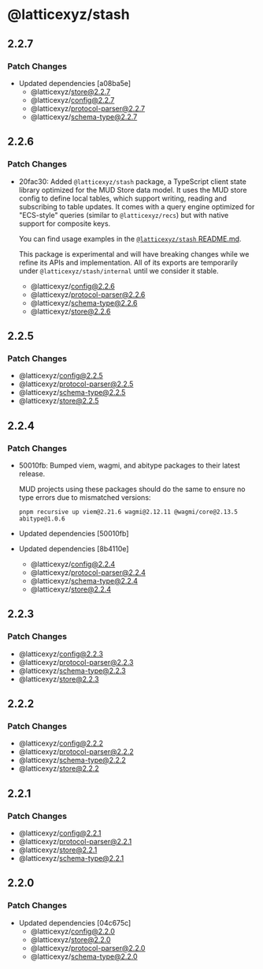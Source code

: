 # @latticexyz/stash

## 2.2.7

### Patch Changes

- Updated dependencies [a08ba5e]
  - @latticexyz/store@2.2.7
  - @latticexyz/config@2.2.7
  - @latticexyz/protocol-parser@2.2.7
  - @latticexyz/schema-type@2.2.7

## 2.2.6

### Patch Changes

- 20fac30: Added `@latticexyz/stash` package, a TypeScript client state library optimized for the MUD Store data model.
  It uses the MUD store config to define local tables, which support writing, reading and subscribing to table updates.
  It comes with a query engine optimized for "ECS-style" queries (similar to `@latticexyz/recs`) but with native support for composite keys.

  You can find usage examples in the [`@latticexyz/stash` README.md](https://github.com/latticexyz/mud/blob/main/packages/stash/README.md).

  This package is experimental and will have breaking changes while we refine its APIs and implementation. All of its exports are temporarily under `@latticexyz/stash/internal` until we consider it stable.

  - @latticexyz/config@2.2.6
  - @latticexyz/protocol-parser@2.2.6
  - @latticexyz/schema-type@2.2.6
  - @latticexyz/store@2.2.6

## 2.2.5

### Patch Changes

- @latticexyz/config@2.2.5
- @latticexyz/protocol-parser@2.2.5
- @latticexyz/schema-type@2.2.5
- @latticexyz/store@2.2.5

## 2.2.4

### Patch Changes

- 50010fb: Bumped viem, wagmi, and abitype packages to their latest release.

  MUD projects using these packages should do the same to ensure no type errors due to mismatched versions:

  ```
  pnpm recursive up viem@2.21.6 wagmi@2.12.11 @wagmi/core@2.13.5 abitype@1.0.6
  ```

- Updated dependencies [50010fb]
- Updated dependencies [8b4110e]
  - @latticexyz/config@2.2.4
  - @latticexyz/protocol-parser@2.2.4
  - @latticexyz/schema-type@2.2.4
  - @latticexyz/store@2.2.4

## 2.2.3

### Patch Changes

- @latticexyz/config@2.2.3
- @latticexyz/protocol-parser@2.2.3
- @latticexyz/schema-type@2.2.3
- @latticexyz/store@2.2.3

## 2.2.2

### Patch Changes

- @latticexyz/config@2.2.2
- @latticexyz/protocol-parser@2.2.2
- @latticexyz/schema-type@2.2.2
- @latticexyz/store@2.2.2

## 2.2.1

### Patch Changes

- @latticexyz/config@2.2.1
- @latticexyz/protocol-parser@2.2.1
- @latticexyz/store@2.2.1
- @latticexyz/schema-type@2.2.1

## 2.2.0

### Patch Changes

- Updated dependencies [04c675c]
  - @latticexyz/config@2.2.0
  - @latticexyz/store@2.2.0
  - @latticexyz/protocol-parser@2.2.0
  - @latticexyz/schema-type@2.2.0
